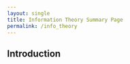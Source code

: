 ```yaml
---
layout: single
title: Information Theory Summary Page
permalink: /info_theory
---
```


## Introduction


